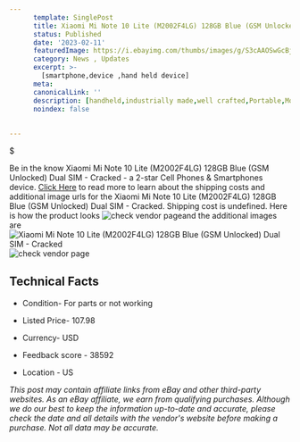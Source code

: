 ```yaml
---
      template: SinglePost
      title: Xiaomi Mi Note 10 Lite (M2002F4LG) 128GB Blue (GSM Unlocked) Dual SIM - Cracked
      status: Published
      date: '2023-02-11'
      featuredImage: https://i.ebayimg.com/thumbs/images/g/S3cAAOSwGcBjk30R/s-l225.jpg
      category: News , Updates
      excerpt: >-
        [smartphone,device ,hand held device]
      meta:
      canonicalLink: ''
      description: [handheld,industrially made,well crafted,Portable,Mobile,Compact,Convenient,Lightweight,Maneuverable,Man-portable,Miniature,Carriable,Hand-held,Light,Holdable,Transportable,Mobile device,Pocket-sized,On-the-go,Wireless,Cordless,Compact size,Convenient size, smartphone,device ,hand held device]
      noindex: false
      
        
---
```

$

Be in the know Xiaomi Mi Note 10 Lite (M2002F4LG) 128GB Blue (GSM Unlocked) Dual SIM - Cracked - a 2-star Cell Phones & Smartphones device. [Click Here](https://www.ebay.com/itm/134358914101?hash=item1f486a5435%3Ag%3AS3cAAOSwGcBjk30R&mkevt=1&mkcid=1&mkrid=711-53200-19255-0&campid=%253CePNCampaignId%253E&customid=%253CreferenceId%253E&toolid=10049) to read more to learn about the shipping costs and additional image urls for the Xiaomi Mi Note 10 Lite (M2002F4LG) 128GB Blue (GSM Unlocked) Dual SIM - Cracked. Shipping cost is undefined. Here is how the product looks ![check vendor page](https://i.ebayimg.com/thumbs/images/g/S3cAAOSwGcBjk30R/s-l225.jpg)and the additional images are![Xiaomi Mi Note 10 Lite (M2002F4LG) 128GB Blue (GSM Unlocked) Dual SIM - Cracked](https://i.ebayimg.com/images/g/S3cAAOSwGcBjk30R/s-l1600.jpg)![check vendor page](https://origin-galleryplus.ebayimg.com/ws/web/134358914101_2_0_1/225x225.jpg,https://origin-galleryplus.ebayimg.com/ws/web/134358914101_3_0_1/225x225.jpg,https://origin-galleryplus.ebayimg.com/ws/web/134358914101_4_0_1/225x225.jpg,https://origin-galleryplus.ebayimg.com/ws/web/134358914101_5_0_1/225x225.jpg,https://origin-galleryplus.ebayimg.com/ws/web/134358914101_6_0_1/225x225.jpg,https://origin-galleryplus.ebayimg.com/ws/web/134358914101_7_0_1/225x225.jpg,https://origin-galleryplus.ebayimg.com/ws/web/134358914101_8_0_1/225x225.jpg,https://origin-galleryplus.ebayimg.com/ws/web/134358914101_9_0_1/225x225.jpg,https://origin-galleryplus.ebayimg.com/ws/web/134358914101_10_0_1/225x225.jpg)



 ## Technical Facts 



     
      

 - Condition- For parts or not working 


      

 - Listed Price- 107.98 


      

 - Currency- USD 


      

 - Feedback score - 38592 


      

 - Location - US 


      
      

 *_This post may contain affiliate links from eBay and other third-party websites. As an eBay affiliate, we earn from qualifying purchases. Although we do our best to keep the information up-to-date and accurate, please check the date and all details with the vendor's website before making a purchase. Not all data may be accurate._*






